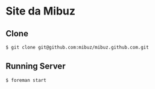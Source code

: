 Site da Mibuz
==============

## Clone

```sh
$ git clone git@github.com:mibuz/mibuz.github.com.git
```

## Running Server

```sh
$ foreman start
```

